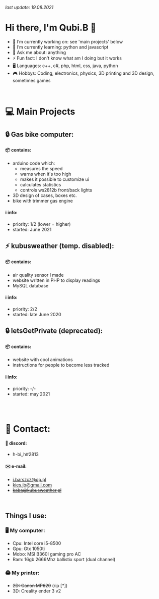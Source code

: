*last update: 19.08.2021*
# Hi there, I'm Qubi.B 👋
  - 🔭 I’m currently working on: see 'main projects' below
  - 🌱 I’m currently learning: python and javascript
  - 💬 Ask me about: anything
  - ⚡ Fun fact: I don't know what am I doing but it works
  - 🖥️ Languages: c++, c#, php, html, css, java, python
  - 🎮 Hobbys: Coding, electronics, physics, 3D printing and 3D design, sometimes games
  <br>
  
# 💻 Main Projects
  ## 🔒 Gas bike computer:
  #### 📦 contains:
  - arduino code which:
    - measures the speed
    - warns when it's too high
    - makes it possible to customize ui
    - calculates statistics
    - controls ws2812b front/back lights
  - 3D design of cases, boxes etc.
  - bike with trimmer gas engine 
  #### ℹ️ info:
  - priority: 1/2 (lower = higher)
  - started: June 2021
##  
  ## ⚡ kubusweather (temp. disabled):
  #### 📦 contains: 
  - air quality sensor I made
  - website written in PHP to display readings
  - MySQL database
  #### ℹ️ info:
  - priority: 2/2
  - started: late June 2020
##  
  ## 🔒 letsGetPrivate (deprecated):
  #### 📦 contains:
  - website with cool animations
  - instructions for people to become less tracked
  #### ℹ️ info:
  - priority: -/-
  - started: may 2021
##

<br>

# 📱 Contact:
#### 💬 discord:
- h-bi_h#2813
#### ✉️ e-mail:
- j.barszcz@op.pl
- kies.jb@gmail.com
- <s>kaba@kubusweather.pl</s>

<br>

## Things I use:
### 🖥️ My computer:
- Cpu: Intel core i5-8500
- Gpu: Gtx 1050ti
- Mobo: MSI B360I gaming pro AC
- Ram: 16gb 2666Mhz ballistix sport (dual channel)

### 🖨️ My printer:
- <s>2D: Canon MP620</s> (rip [*]) 
- 3D: Creality ender 3 v2

